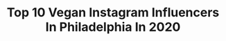 ---
title: Top 10 Vegan Instagram Influencers In Philadelphia In 2020
description: >-
  Find top vegan Instagram influencers in Philadelphia in 2020. Most popular hashtags: #vegan #philadelphia #cats #dairyfree.
platform: Instagram
profiles:
  - username: "officialdavidyost"
    fullname: >-
      David Yost
    location: "United States"
    followers: 178587
    engagement: 219
    commentsToLikes: 0.087203
    id: ck0w2le72oy4m0i19yn2p6le3
    verified: true
    hashtags: "#lamolecomiccon, #albuquerque, #blackranger, #pyramids"
  - username: "phillyvegans"
    fullname: >-
      Philly Vegans
    location: "United States"
    followers: 16827
    engagement: 273
    commentsToLikes: 0.024322
    id: ck6u2r1j7tfhd0j71uyg3bcrx
    verified: false
    hashtags: "#vegan, #veganoptions"
  - username: "missmaryleigh"
    fullname: >-
      Mary-Leigh Maxwell
    location: "United States"
    followers: 126252
    engagement: 134
    commentsToLikes: 0.055246
    id: ck8t0fw6krxpg0j78bpl8nywd
    verified: false
    hashtags: "#govegan, #watchthegamechangers, #watchearthlings"
  - username: "brookesjourneyy"
    fullname: >-
      Brooke Neal
    location: "United States"
    followers: 26041
    engagement: 593
    commentsToLikes: 0.043446
    id: ck6tq03d8onbn0j71esq3noos
    verified: false
    hashtags: "#gtc2020, #nedaawarenessweek, #30daystohealthyliving, #giveaway"
  - username: "realdonshea"
    fullname: >-
      Donshea Hopkins 👸🏽
    location: "United States"
    followers: 141168
    engagement: 126
    commentsToLikes: 0.057925
    id: ck5cd851pipgh0i1169pd4eee
    verified: true
    hashtags: "#april, #newyoker, #gucci, #embrassing"
  - username: "shaylynnedwards"
    fullname: >-
      Shay
    location: "United States"
    followers: 6145
    engagement: 602
    commentsToLikes: 0.024230
    id: ck8wdgvlhdtl90j7825rwuyaq
    verified: false
    hashtags: ""
  - username: "phillyinsider"
    fullname: >-
      Michael Klein
    location: "United States"
    followers: 17422
    engagement: 191
    commentsToLikes: 0.027001
    id: ck8swn6hgelk70j788vy49p2o
    verified: false
    hashtags: "#fishtown, #wings, #bakedgoods, #cake"
  - username: "studiokolowski"
    fullname: >-
      Jason Kolowski
    location: "United States"
    followers: 20667
    engagement: 1062
    commentsToLikes: 0.025814
    id: ck15tzb19knam0i19cgyc3vam
    verified: false
    hashtags: "#vegan, #camera, #travel, #saverestaurants"
  - username: "kinessajohnson"
    fullname: >-
      Kinessa Johnson
    location: "United States"
    followers: 140014
    engagement: 306
    commentsToLikes: 0.017428
    id: ck13cknk20ts80i19kn7ckfvu
    verified: true
    hashtags: "#stayhealthy, #innerpeace, #blackheart, #gains"
  - username: "langernutrition"
    fullname: >-
      Abby Langer RD
    location: "United States"
    followers: 27196
    engagement: 196
    commentsToLikes: 0.080548
    id: ck5hjrxjvh5bj0i11g9pjcrf4
    verified: false
    hashtags: "#lemon, #foodpics, #foodforthought, #ketofriendly"
---